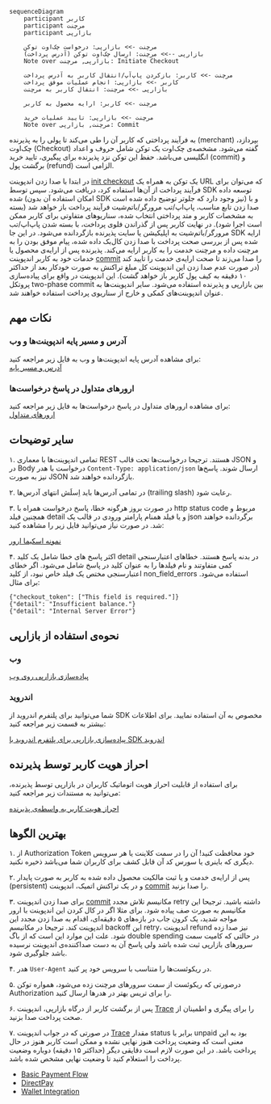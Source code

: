 ```mermaid
sequenceDiagram
    participant کاربر
    participant مرچنت
    participant بازارپی

    مرچنت ->> بازارپی: درخواست چک‌اوت توکن
    بازارپی -->> مرچنت: ارسال چک‌اوت توکن (آدرس پرداخت)
    Note over بازارپی, مرچنت: Initiate Checkout

    مرچنت ->> کاربر: بازکردن پاپ‌آپ/انتقال کاربر به آدرس پرداخت
    کاربر ->> بازارپی: انجام عملیات موفق پرداخت
    بازارپی ->> مرچنت: انتقال کاربر به مرچنت

    مرچنت ->> کاربر: ارایه محصول به کاربر

    مرچنت ->> بازارپی: تایید عملیات خرید
    Note over مرچنت, بازارپی: Commit
```

به فرآیند پرداختی که کاربر آن را طی می‌کند تا پولی را به پذیرنده (merchant) بپردازد، چک‌اوت (Checkout) گفته می‌شود.
مشخصه‌ی چک‌اوت یک توکن شامل حروف و اعداد انگلیسی می‌باشد. حفظ این توکن نزد پذیرنده برای پیگیری، تایید خرید (commit) و
برگشت
پول (refund) الزامی است.

در ابتدا با صدا زدن اندپوینت [init checkout](./payment.md#init-checkout) یک توکن به همراه یک URL که می‌توان برای
فرآیند پرداخت از آن‌ها استفاده کرد، دریافت می‌شود. سپس
توسط SDK توسعه داده شده (امکان استفاده آن بدون SDK نیز وجود دارد که جلوتر توضیح داده شده است) و با صدا زدن تابع مناسب،
پاپ‌اپ/تب مرورگر/باتم‌شیت فرآیند پرداخت باز خواهد شد (بسته به مشخصات کاربر و متد
پرداختی انتخاب شده، سناریوهای متفاوتی برای کاربر ممکن است اجرا شود). در نهایت کاربر پس از گذراندن فلوی پرداخت، با بسته
شدن پاپ‌اپ/تب مرورگر/باتم‌شیت به اپلیکیشن یا سایت پذیرنده بازگردانده می‌شود. در این جا SDK ارایه شده پس از بررسی صحت
پرداخت با صدا زدن
کال‌بک داده شده، پیام موفق بودن را به مرچنت داده و مرچنت خدمت را به کاربر ارایه می‌کند. پذیرنده پس از ارایه‌ی محصول یا
خدمات خود به کاربر اندپوینت
[commit](./payment.md#commit) را صدا می‌زند تا صحت ارایه‌ی خدمت را تایید کند (در صورت عدم صدا زدن این اندپوینت کل
مبلغ تراکنش به صورت خودکار
بعد از حداکثر ۱۰ دقیقه به کیف پول کاربر باز خواهد گشت). این اندپوینت در واقع برای پیاده‌سازی پروتکل two-phase commit بین
بازارپی و پذیرنده استفاده می‌شود.
سایر اندپوینت‌ها به عنوان اندپوینت‌های کمکی و خارج از سناریوی پرداخت استفاده خواهند شد.

<h2 id="important-points">نکات مهم</h2>

<h3 id="server-addresses">آدرس و مسیر پایه اندپوینت‌ها و وب</h3>

برای مشاهده آدرس پایه اندپوینت‌ها و وب به فایل زیر مراجعه کنید:  
[آدرس و مسیر پایه](./shared-components/servers.md)

<h3 id="common-errors">ارورهای متداول در پاسخ درخواست‌ها</h3>

برای مشاهده ارورهای متداول در پاسخ درخواست‌ها به فایل زیر مراجعه کنید:  
[ارورهای متداول](./shared-components/error-responses.md)

<h2 id="other-details">سایر توضیحات</h2>

۱. تمامی اندپوینت‌ها با معماری REST هستند. ترجیحا درخواست‌ها تحت قالب JSON و در Body درخواست با
هدر `Content-Type: application/json` ارسال شوند. پاسخ‌ها نیز به صورت JSON بازگردانده خواهند شد.

۲. در تمامی آدرس‌ها باید اِسلَش انتهای آدرس‌ها (trailing slash) رعایت شود.

۳. در صورت بروز هرگونه خطا، پاسخ درخواست همراه با http status code مربوط و همچنین فیلد detail و یا فیلد همنام پارامتر
ورودی در قالب یک json برگردانده خواهند شد.
در صورت نیاز می‌توانید فایل زیر را مشاهده کنید:

[نمونه اسکیما ارور](./shared-components/error-responses.md)

۴. اکثر پاسخ های خطا شامل یک کلید detail در بدنه پاسخ هستند. خطاهای اعتبارسنجی کمی متفاوتند و نام فیلدها را به عنوان
کلید در پاسخ شامل می‌شود. اگر خطای اعتبارسنجی مختص یک فیلد خاص نبود، از کلید non_field_errors استفاده می‌شود. برای
مثال:

```
{"checkout_token": ["This field is required."]}
{"detail": "Insufficient balance."}
{"detail": "Internal Server Error"}
```

<h2 id="how-to-use-bp">نحوه‌ی استفاده از بازارپی</h2>

<h3 id="how-to-use-bp-web">وب</h3>

[پیاده‌سازی بازارپی روی وب](./payment.md#payment-flow-web)

<h3 id="how-to-use-bp-android">اندروید</h3>

شما می‌توانید برای پلتفرم اندروید از SDK مخصوص به آن استفاده نمایید. برای اطلاعات بیشتر به قسمت زیر مراجعه کنید:

[پیاده‌سازی بازارپی برای پلتفرم اندروید با SDK اندروید](./payment.md#payment-flow-android)

<h2 id="login-by-merchant">احراز هویت کاربر توسط پذیرنده</h2>
برای استفاده از قابلیت احراز هویت اتوماتیک کاربران در بازارپی توسط پذیرنده، می‌توانید به مستندات زیر مراجعه کنید:

[احراز هویت کاربر به واسطه‌ی پذیرنده](./auto-login.md)

<h2 id="best-practice">بهترین الگو‌ها</h2>

۱. از Authorization Token خود محافظت کنید! آن را در سمت کلاینت یا هر سرویس دیگری که باینری یا سورس کد آن قابل کشف برای
کاربران شما می‌باشد ذخیره نکنید.

۲. پس از ارایه‌ی خدمت و یا ثبت مالکیت محصول داده شده به کاربر به صورت پایدار (persistent) و در یک تراکنش اتمیک، اندپوینت
[commit](./payment.md#commit) را صدا بزنید.

۳. برای صدا زدن اندپوینت [commit](./payment.md#commit) مکانیسم تلاش مجدد retry داشته باشید. ترجیحا این مکانیسم به
صورت صف پیاده شود. برای مثلا
اگر در کال کردن این اندپوینت با ارور مواجه شدید، یک کرون جاب در بازه‌های ۵ دقیقه‌ای، اقدام به صدا زدن مجدد این اندپوینت
کند.
ترجیحا در مکانیسم backoff این retry، اندپوینت refund نیز صدا زده شود. علت این موارد این است که از باگ double spending در
حالتی که کامیت سمت سرورهای بازارپی ثبت شده باشد ولی پاسخ آن به دست صداکننده‌ی اندپوینت نرسیده باشد جلوگیری شود.

۴. هدر `User-Agent` در ریکوئست‌ها را متناسب با سرویس خود پر کنید.

۵. درصورتی که ریکوئست از سمت سرورهای مرچنت زده می‌شود، همواره توکن Authorization را برای تریس بهتر در هدرها ارسال کنید.

۶. پس از برگشت کاربر از درگاه بازارپی، اندپوینت [Trace](./payment.md#trace) را برای پیگری و اطمینان از صحت پرداخت
صدا بزنید.

۷. در صورتی که در جواب اندپوینت [Trace](./payment.md#trace) مقدار status برابر با unpaid بود به این معنی است که
وضعیت پرداخت هنوز نهایی نشده و
ممکن است کاربر هنوز در حال پرداخت باشد. در این صورت لازم است دقایقی دیگر (حداکثر ۱۵ دقیقه) دوباره وضعیت پرداخت را
استعلام کنید تا وضعیت نهایی مشخص شده باشد.

- [Basic Payment Flow](./payment.md)
- [DirectPay](./direct-pay.md)
- [Wallet Integration](./wallet.md)
